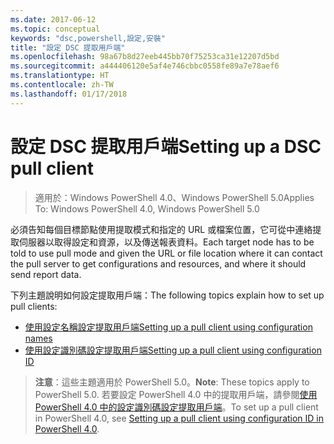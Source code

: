 ```yaml
---
ms.date: 2017-06-12
ms.topic: conceptual
keywords: "dsc,powershell,設定,安裝"
title: "設定 DSC 提取用戶端"
ms.openlocfilehash: 98a67b8d27eeb445bb70f75253ca31e12207d5bd
ms.sourcegitcommit: a444406120e5af4e746cbbc0558fe89a7e78aef6
ms.translationtype: HT
ms.contentlocale: zh-TW
ms.lasthandoff: 01/17/2018
---
```

# <a name="setting-up-a-dsc-pull-client"></a><span data-ttu-id="0e86f-103">設定 DSC 提取用戶端</span><span class="sxs-lookup"><span data-stu-id="0e86f-103">Setting up a DSC pull client</span></span>

> <span data-ttu-id="0e86f-104">適用於：Windows PowerShell 4.0、Windows PowerShell 5.0</span><span class="sxs-lookup"><span data-stu-id="0e86f-104">Applies To: Windows PowerShell 4.0, Windows PowerShell 5.0</span></span>

<span data-ttu-id="0e86f-105">必須告知每個目標節點使用提取模式和指定的 URL 或檔案位置，它可從中連絡提取伺服器以取得設定和資源，以及傳送報表資料。</span><span class="sxs-lookup"><span data-stu-id="0e86f-105">Each target node has to be told to use pull mode and given the URL or file location where it can contact the pull server to get configurations and resources, and where it should send report data.</span></span>


<span data-ttu-id="0e86f-106">下列主題說明如何設定提取用戶端：</span><span class="sxs-lookup"><span data-stu-id="0e86f-106">The following topics explain how to set up pull clients:</span></span>

* [<span data-ttu-id="0e86f-107">使用設定名稱設定提取用戶端</span><span class="sxs-lookup"><span data-stu-id="0e86f-107">Setting up a pull client using configuration names</span></span>](pullClientConfigNames.md)
* [<span data-ttu-id="0e86f-108">使用設定識別碼設定提取用戶端</span><span class="sxs-lookup"><span data-stu-id="0e86f-108">Setting up a pull client using configuration ID</span></span>](pullClientConfigID.md)

> <span data-ttu-id="0e86f-109">**注意**：這些主題適用於 PowerShell 5.0。</span><span class="sxs-lookup"><span data-stu-id="0e86f-109">**Note**: These topics apply to PowerShell 5.0.</span></span> <span data-ttu-id="0e86f-110">若要設定 PowerShell 4.0 中的提取用戶端，請參閱[使用 PowerShell 4.0 中的設定識別碼設定提取用戶端](pullClientConfigID4.md)。</span><span class="sxs-lookup"><span data-stu-id="0e86f-110">To set up a pull client in PowerShell 4.0, see [Setting up a pull client using configuration ID in PowerShell 4.0](pullClientConfigID4.md).</span></span>

